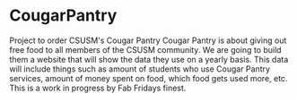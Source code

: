 # CougarPantry
Project to order CSUSM's Cougar Pantry
Cougar Pantry is about giving out free food to all members of the CSUSM 
community. 
We are going to build them a website that will show the data they use on a 
yearly basis. This data will include things such as amount of students who
use Cougar Pantry services, amount of money spent on food, which food gets 
used more, etc. 
This is a work in progress by Fab Fridays finest.
